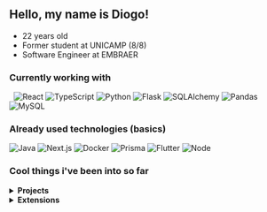 ## Hello, my name is Diogo!
- 22 years old
- Former student at UNICAMP (8/8)
- Software Engineer at EMBRAER

### Currently working with 
&nbsp;
![React](https://img.shields.io/badge/React-20232A?style=for-the-badge&logo=react&logoColor=61DAFB)
![TypeScript](https://img.shields.io/badge/typescript-%23007ACC.svg?style=for-the-badge&logo=typescript&logoColor=white)
![Python](https://img.shields.io/badge/Python-3776AD?style=for-the-badge&logo=python&logoColor=white)
![Flask](https://img.shields.io/badge/Flask-1386KD?style=for-the-badge&logo=flask&logoColor=white)
![SQLAlchemy](https://img.shields.io/badge/SQLAlchemy-52B0E7?style=for-the-badge&logo=Sequelize&logoColor=white)
![Pandas](https://img.shields.io/badge/pandas-%23150458.svg?style=for-the-badge&logo=pandas&logoColor=white)
![MySQL](https://img.shields.io/badge/MySQL-DC712B?style=for-the-badge&logo=mysql&logoColor=white)

### Already used technologies (basics)
![Java](https://img.shields.io/badge/Java-ED8B00?style=for-the-badge&logo=java&logoColor=white)
![Next.js](https://img.shields.io/badge/Next-f0f0f0?style=for-the-badge&logo=next.js&logoColor=black)
![Docker](https://img.shields.io/badge/Docker-0175C2?style=for-the-badge&logo=docker&logoColor=white)
![Prisma](https://img.shields.io/badge/Prisma-f0f0f0?style=for-the-badge&logo=Prisma&logoColor=black)
![Flutter](https://img.shields.io/badge/Flutter-02569B?style=for-the-badge&logo=flutter&logoColor=white)
![Node](https://img.shields.io/badge/Node.js-8BBF3D?style=for-the-badge&logo=node.js&logoColor=black)

### Cool things i've been into so far
<details>
  <summary><b> Projects <b> </summary>
    
  #### [Memórias Covid19](https://memoriascovid19.unicamp.br) <br/>
  -> A high-impact social project that act as a memorial for reports shared by people around the world during the pandemics. I worked in this project during seven months, mainly with React and materialUI in the frontend and barely with node/typeORM in the backend. <br/>
   
  #### [Introductory Data Science Project](https://github.com/dyokinn/Data-Science-Projects) <br/>
  -> A project made with [Jhones](https://github.com/JhonesBR) as a evaluation criteria for subject in UNICAMP, in which we learned about data visualization and machine learning. You can find more details on the project Readme (link above).<br/>
    
  #### [Featmaker Bot](https://github.com/dyokinn/Featmaker-Bot-Twitter) <br/>
  -> A node.js twitter bot that posts random feats periodically, currently hosted on Heroku and active in [@FeatmakerBot](https://twitter.com/FeatmakerBot). <br/>
    
</details>
    
<details>
  <summary <b> Extensions <b></summary>
  
  #### [Mentoring for newcomers](https://www.prg.unicamp.br/mentoria/) <br/>
  -> A mentoring program offered by UNICAMP, which i've participated, that aimed helping the newcomers get used to the university environment, including tips, tricks and some helping hands with their subjects.<br/>
  
  #### [MIT Python Bootcamp](https://github.com/dyokinn/MIT-Python-Exercises-IPL-2021) <br/>
  -> A bootcamp of two weeks made in a partnership between MIT and UNICAMP. You can find more details about it in the link above <br/>
  
  #### [Deployed in my own crypto token + ethereum testnet](https://info.morpheusswap.app/pair/0x5e929428ed525e69468295e65f6a9bff69207953) <br/>
  -> I got engaged in a brazilian web3 festival which was giving NFT's for people which deployed their own Tokens on Fantom network (like an ETH fork) and added a liquidity pool for them. <br/>
  -> I also have a repo with a web3 playground that [can be found here](https://github.com/dyokinn/Solidity-Playground)
</details>
